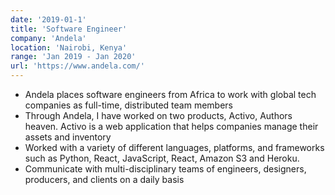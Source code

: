 ```yaml
---
date: '2019-01-1'
title: 'Software Engineer'
company: 'Andela'
location: 'Nairobi, Kenya'
range: 'Jan 2019 - Jan 2020'
url: 'https://www.andela.com/'
---
```


- Andela places software engineers from Africa to work with global tech companies
  as full-time, distributed team members
- Through Andela, I have worked on two products, Activo, Authors heaven.
  Activo is a web application that helps companies manage their assets and inventory
- Worked with a variety of different languages, platforms, and frameworks such as Python,
  React, JavaScript, React, Amazon S3 and Heroku.
- Communicate with multi-disciplinary teams of engineers, designers, producers, and clients on a daily basis
